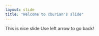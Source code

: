 ```yaml
---
layout: slide
title: "Welcome to cburian's slide"
---
```

This is nice slide
Use left arrow to go back!
